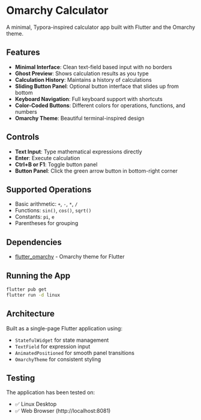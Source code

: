 # Omarchy Calculator

A minimal, Typora-inspired calculator app built with Flutter and the Omarchy theme.

## Features

- **Minimal Interface**: Clean text-field based input with no borders
- **Ghost Preview**: Shows calculation results as you type
- **Calculation History**: Maintains a history of calculations
- **Sliding Button Panel**: Optional button interface that slides up from bottom
- **Keyboard Navigation**: Full keyboard support with shortcuts
- **Color-Coded Buttons**: Different colors for operations, functions, and numbers
- **Omarchy Theme**: Beautiful terminal-inspired design

## Controls

- **Text Input**: Type mathematical expressions directly
- **Enter**: Execute calculation
- **Ctrl+B or F1**: Toggle button panel
- **Button Panel**: Click the green arrow button in bottom-right corner

## Supported Operations

- Basic arithmetic: `+`, `-`, `*`, `/`
- Functions: `sin()`, `cos()`, `sqrt()`
- Constants: `pi`, `e`
- Parentheses for grouping

## Dependencies

- [flutter_omarchy](https://pub.dev/packages/flutter_omarchy) - Omarchy theme for Flutter

## Running the App

```bash
flutter pub get
flutter run -d linux
```

## Architecture

Built as a single-page Flutter application using:

- `StatefulWidget` for state management
- `TextField` for expression input
- `AnimatedPositioned` for smooth panel transitions
- `OmarchyTheme` for consistent styling

## Testing

The application has been tested on:

- ✅ Linux Desktop
- ✅ Web Browser (http://localhost:8081)
